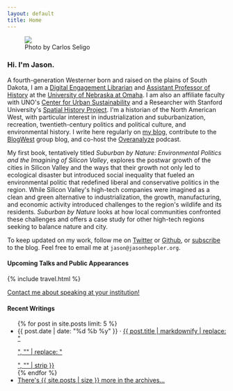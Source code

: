 ```yaml
---
layout: default
title: Home
---
```


<div class="about-intro">
    <figure>
        <img src="/assets/images/atxpo_2016-3703_1024.jpg"/>
        <figcaption>Photo by Carlos Seligo</figcaption>
    </figure>
</div>

### Hi. I'm Jason.

A fourth-generation Westerner born and raised on the plains of South Dakota, I am a [Digital Engagement Librarian](http://www.unomaha.edu/criss-library/about-us/staff-directory/jason-heppler.php) and [Assistant Professor of History](http://www.unomaha.edu/college-of-arts-and-sciences/history/) at the [University of Nebraska at Omaha](http://unomaha.edu). I am also an affiliate faculty with UNO's [Center for Urban Sustainability](https://www.unomaha.edu/sustainability/center-for-urban-sustainability/index.php) and a Researcher with Stanford University's [Spatial History Project](http://spatialhistory.stanford.edu). I'm a historian of the North American West, with particular interest in industrialization and suburbanization, recreation, twentieth-century politics and political culture, and environmental history. I write here regularly on [my blog](/archives/), contribute to the [BlogWest](http://blogwest.org) group blog, and co-host the [Overanalyze](http://overanalyze.fireside.fm) podcast.

My first book, tentatively titled *Suburban by Nature: Environmental Politics and the Imagining of Silicon Valley*, explores the postwar growth of the cities in Silicon Valley and the ways that their growth not only led to ecological disaster but introduced social inequality that fueled an environmental politic that redefined liberal and conservative politics in the region.  While Silicon Valley's high-tech companies were imagined as a clean and green alternative to industrialization, the growth, manufacturing, and economic activity introduced challenges to the region's wildlife and its residents. *Suburban by Nature* looks at how local communities confronted these challenges and offers a case study for other high-tech regions seeking to balance nature and city.  

To keep updated on my work, follow me on [Twitter](http://twitter.com/jaheppler) or [Github](http://github.com/hepplerj), or [subscribe](http://www.jasonheppler.org/rss.xml) to the blog. Feel free to email me at `jason@jasonheppler.org`.

#### Upcoming Talks and Public Appearances

{% include travel.html %}

[Contact me about speaking at your institution!](/speaking)

#### Recent Writings

<ul class="list-items">
  {% for post in site.posts limit: 5 %}
	<li><time datetime="{{ post.date }}">{{ post.date | date: "%d %b %y" }}</time> &middot; <a href="{{ post.url }}">{{ post.title | markdownify | replace: "<p>", "" | replace: "</p>", "" | strip }}</a></li>
  {% endfor %}
  	<li><a href="{{site.url}}/archives/">There's {{ site.posts | size }} more in the archives...</a></li>
</ul>

